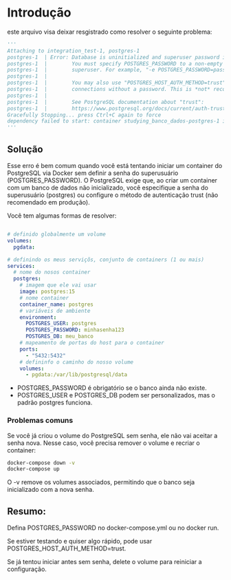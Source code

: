 # Introdução
este arquivo visa deixar resgistrado como resolver o seguinte problema:

```python
'''
Attaching to integration_test-1, postgres-1
postgres-1  | Error: Database is uninitialized and superuser password is not specified.
postgres-1  |        You must specify POSTGRES_PASSWORD to a non-empty value for the
postgres-1  |        superuser. For example, "-e POSTGRES_PASSWORD=password" on "docker run".
postgres-1  |
postgres-1  |        You may also use "POSTGRES_HOST_AUTH_METHOD=trust" to allow all
postgres-1  |        connections without a password. This is *not* recommended.
postgres-1  |
postgres-1  |        See PostgreSQL documentation about "trust":
postgres-1  |        https://www.postgresql.org/docs/current/auth-trust.html
Gracefully Stopping... press Ctrl+C again to force
dependency failed to start: container studying_banco_dados-postgres-1 is unhealthy
'''
```

## Solução

Esse erro é bem comum quando você está tentando iniciar um container do PostgreSQL via Docker sem definir a senha do superusuário (POSTGRES_PASSWORD). O PostgreSQL exige que, ao criar um container com um banco de dados não inicializado, você especifique a senha do superusuário (postgres) ou configure o método de autenticação trust (não recomendado em produção).

Você tem algumas formas de resolver:

```yaml

# definido globalmente um volume
volumes:
  pgdata:

# definindo os meus serviçõs, conjunto de containers (1 ou mais)
services:
  # nome do nosos container
  postgres:
    # imagem que ele vai usar
    image: postgres:15
    # nome container
    container_name: postgres
    # variáveis de ambiente
    environment:
      POSTGRES_USER: postgres
      POSTGRES_PASSWORD: minhasenha123
      POSTGRES_DB: meu_banco
    # mapeamento de portas do host para o container
    ports:
      - "5432:5432"
    # defininfo o caminho do nosso volume
    volumes:
      - pgdata:/var/lib/postgresql/data
```

- POSTGRES_PASSWORD é obrigatório se o banco ainda não existe.
- POSTGRES_USER e POSTGRES_DB podem ser personalizados, mas o padrão postgres funciona.


### Problemas comuns

Se você já criou o volume do PostgreSQL sem senha, ele não vai aceitar a senha nova. Nesse caso, você precisa remover o volume e recriar o container:

```bash
docker-compose down -v
docker-compose up
```

O -v remove os volumes associados, permitindo que o banco seja inicializado com a nova senha.

## Resumo:

Defina POSTGRES_PASSWORD no docker-compose.yml ou no docker run.

Se estiver testando e quiser algo rápido, pode usar POSTGRES_HOST_AUTH_METHOD=trust.

Se já tentou iniciar antes sem senha, delete o volume para reiniciar a configuração.